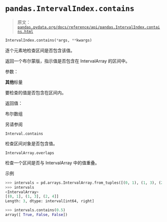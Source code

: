 # `pandas.IntervalIndex.contains`

> 原文：[`pandas.pydata.org/docs/reference/api/pandas.IntervalIndex.contains.html`](https://pandas.pydata.org/docs/reference/api/pandas.IntervalIndex.contains.html)

```py
IntervalIndex.contains(*args, **kwargs)
```

逐个元素地检查区间是否包含该值。

返回一个布尔蒙版，指示值是否包含在 IntervalArray 的区间中。

参数：

**其他**标量

要检查的值是否包含在区间内。

返回值：

布尔数组

另请参阅

`Interval.contains`

检查区间对象是否包含值。

`IntervalArray.overlaps`

检查一个区间是否与 IntervalArray 中的值重叠。

示例

```py
>>> intervals = pd.arrays.IntervalArray.from_tuples([(0, 1), (1, 3), (2, 4)])
>>> intervals
<IntervalArray>
[(0, 1], (1, 3], (2, 4]]
Length: 3, dtype: interval[int64, right] 
```

```py
>>> intervals.contains(0.5)
array([ True, False, False]) 
```
